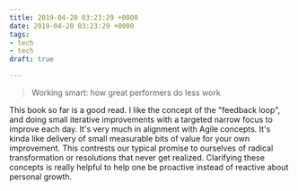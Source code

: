 ```yaml
---
title: 2019-04-20 03:23:29 +0000
date: 2019-04-20 03:23:29 +0000
tags:
- tech
- tech
draft: true

---
```

> Working smart: how great performers do less work

This book so far is a good read. I like the concept of the "feedback loop", and doing small iterative improvements with a targeted narrow focus to improve each day. It's very much in alignment with Agile concepts. It's kinda like delivery of small measurable bits of value for your own improvement. This contrests our typical promise to ourselves of radical transformation or resolutions that never get realized. Clarifying these concepts is really helpful to help one be proactive instead of reactive about personal growth.